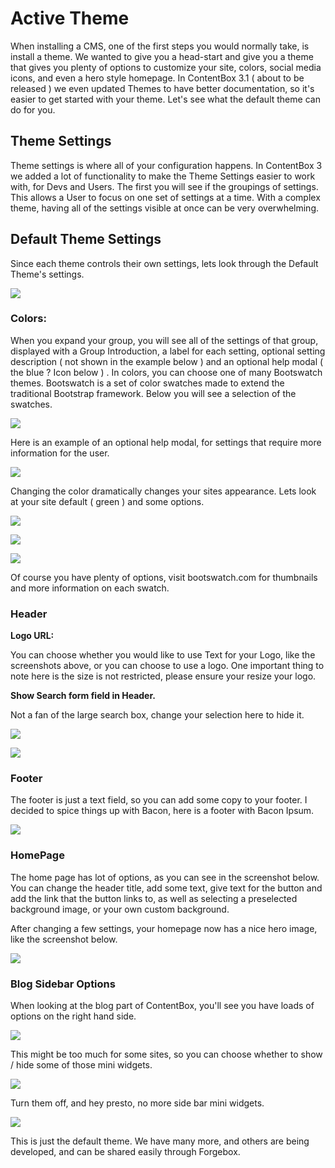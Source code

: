 # Active Theme

When installing a CMS, one of the first steps you would normally take, is install a theme. We wanted to give you a head-start and give you a theme that gives you plenty of options to customize your site, colors, social media icons, and even a  hero style homepage. In ContentBox 3.1 ( about to be released ) we even updated Themes to have better documentation, so it's easier to get started with your theme. Let's see what the default theme can do for you.

## Theme Settings

Theme settings is where all of your configuration happens. In ContentBox 3 we added a lot of functionality to make the Theme Settings easier to work with, for Devs and Users. The first you will see if the groupings of settings. This allows a User to focus on one set of settings at a time. With a complex theme, having all of the settings visible at once can be very overwhelming.

## Default Theme Settings

Since each theme controls their own settings, lets look through the Default Theme's settings.

![](/assets/cb3_theme.JPG)

### Colors:

When you expand your group, you will see all of the settings of that group, displayed with a Group Introduction, a label for each setting, optional setting description ( not shown in the example below ) and an optional help modal ( the blue ? Icon below ) . In colors, you can choose one of many Bootswatch themes. Bootswatch is a set of color swatches made to extend the traditional Bootstrap framework. Below you will see a selection of the swatches.

![](/assets/cb_theme_colors.JPG)

Here is an example of an optional help modal, for settings that require more information for the user.

![](/assets/cb_theme_help_modal.JPG)

Changing the color dramatically changes your sites appearance.
Lets look at your site default ( green ) and some options.

![](/assets/cb_theme_green.JPG)

![](/assets/cb_theme_cyborg.JPG)

![](/assets/cb_theme_superhero.JPG)

Of course you have plenty of options, visit bootswatch.com for thumbnails and more information on each swatch.

### Header

**Logo URL:**

You can choose whether you would like to use Text for your Logo, like the screenshots above, or you can choose to use a logo.
One important thing to note here is the size is not restricted, please ensure your resize your logo.

**Show Search form field in Header.**

Not a fan of the large search box, change your selection here to hide it.

![](/assets/cb_theme_header.JPG)

![](/assets/cb_theme_header_changed.JPG)

### Footer

The footer is just a text field, so you can add some copy to your footer. I decided to spice things up with Bacon, here is a footer with Bacon Ipsum.

![](/assets/cb_theme_footer.JPG)

### HomePage

The home page has lot of options, as you can see in the screenshot below.
You can change the header title, add some text, give text for the button and add the link that the button links to, as well as selecting a preselected background image, or your own custom background.

After changing a few settings, your homepage now has a nice hero image, like the screenshot below.

![](/assets/cb_theme_homepage.JPG)

### Blog Sidebar Options

When looking at the blog part of ContentBox, you'll see you have loads of options on the right hand side.

![](/assets/cb_theme_blogsidebar_on.JPG)

This might be too much for some sites, so you can choose whether to show / hide some of those mini widgets.

![](/assets/cb_theme_blogsidebar.JPG)

Turn them off, and hey presto, no more side bar mini widgets.

![](/assets/cb_theme_blogsidebar_off.JPG)

This is just the default theme. We have many more, and others are being developed, and can be shared easily through Forgebox.